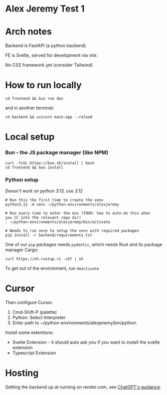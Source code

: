 # Alex Jeremy Test 1


# Arch notes
Backend is FastAPI (a python backend)

FE is Svelte, served for development via vite.

No CSS framework yet (consider Tailwind)


# How to run locally
```
cd frontend && bun run dev
```
and in another terminal:
```
cd backend && uvicorn main:app --reload
```

# Local setup
### Bun - the JS package manager (like NPM)
```
curl -fsSL https://bun.sh/install | bash
cd frontend && bun install
```

### Python setup
*Doesn't work on python 3.13, use 3.12*

```
# Run this the first time to create the venv
python3.12 -m venv ~/python-environments/alexjeremy

# Run every time to enter the env (TODO: how to auto-do this when
you CC into the relevant repo dir)
. ~/python-environments/alexjeremy/bin/activate

# Needs to run once to setup the venv with required packages
pip install -r backend/requirements.txt

```

One of our `pip` packages needs `pydantic`, which needs Rust and its package manager Cargo:
```
curl https://sh.rustup.rs -sSf | sh
```

To get out of the environment, run `deactivate`


# Cursor
Then configure Cursor:

1. Cmd-Shift-P (palette)
1. Python: Select Interpreter
1. Enter path to ~/python-environments/alexjeremy/bin/python


Install some extentions:

*  Svelte Extension - it should auto ask you if you want to install the svelte extension
*  Typescript Extension

# Hosting
Getting the backend up at running on render.com, see [ChatGPT's guidance](https://chatgpt.com/share/67c74b42-e3b8-8000-8577-ac6f27b02043).

